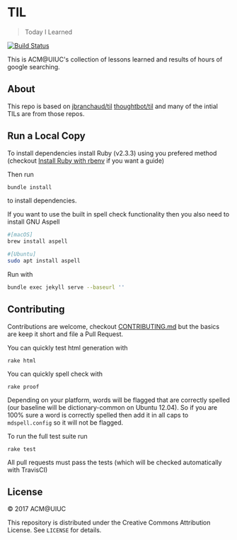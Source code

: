 # TIL

> Today I Learned

[![Build Status](https://travis-ci.org/acm-uiuc/til.svg?branch=master)](https://travis-ci.org/acm-uiuc/til)

This is ACM@UIUC's collection of lessons learned and results of hours of google searching. 


## About
This repo is based on 
[jbranchaud/til](https://github.com/jbranchaud/til)
[thoughtbot/til](https://github.com/thoughtbot/til)
and many of the intial TILs are from those repos. 

## Run a Local Copy

To install dependencies install Ruby (v2.3.3) using you prefered method (checkout [Install Ruby with rbenv](_til/ruby/install-ruby-with-rbenv.md) if you want a guide)

Then run 
```sh
bundle install 
```
to install dependencies.

If you want to use the built in spell check functionality then you also need to install GNU Aspell
```sh
#[macOS]
brew install aspell 

#[Ubuntu]
sudo apt install aspell
```

Run with 
```sh
bundle exec jekyll serve --baseurl ''
```

## Contributing
Contributions are welcome, checkout [CONTRIBUTING.md](CONTRIBUTING.md) but the basics are keep it short and file a Pull Request.

You can quickly test html generation with 
```
rake html
```

You can quickly spell check with 
```
rake proof
```
Depending on your platform, words will be flagged that are correctly spelled (our baseline will be dictionary-common on Ubuntu 12.04).
So if you are 100% sure a word is correctly spelled then add it in all caps to ```mdspell.config``` so it will not be flagged.

To run the full test suite run 
```
rake test
```

All pull requests must pass the tests (which will be checked automatically with TravisCI)


## License

&copy; 2017 ACM@UIUC

This repository is distributed under the Creative Commons Attribution License. See `LICENSE` for
details.
